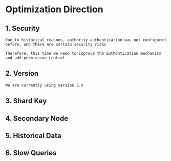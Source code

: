 # Optimization Direction

## 1. Security
```
Due to historical reasons, authority authentication was not configured before, and there are certain security risks

Therefore, this time we need to improve the authentication mechanism and add permission control
```

## 2. Version
```
We are currently using version 3.X
```


## 3. Shard Key

## 4. Secondary Node

## 5. Historical Data

## 6. Slow Queries

